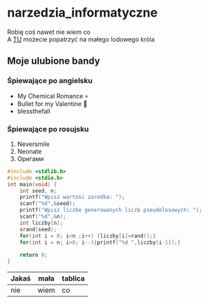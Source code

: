 # narzedzia_informatyczne
Robię coś nawet nie wiem co <br/>
A [TU](https://pl.pinterest.com/pin/967007351224894038/) możecie popatrzyć na małego lodowego króla
## Moje ulubione bandy
### Śpiewające po angielsku
- My Chemical Romance :skull:
- Bullet for my Valentine :rose:
- blessthefall
### Śpiewające po rosujsku
1. Neversmile
2. Neonate
3. Оригами
```C
#include <stdlib.h>
#include <stdio.h>
int main(void) {
    int seed, n;
    printf("Wpisz wartosc zarodka: ");
    scanf("%d",&seed);
    printf("Wpisz liczbe generowanych liczb pseudolosowych: ");
    scanf("%d",&n);
    int liczby[n];
    srand(seed);
    for(int i = 0; i<n ;i++) {liczby[i]=rand();}
    for(int i = n; i>0; i--){printf("%d ",liczby[i-1]);}
    
    return 0;
}
```
Jakaś | mała | tablica
--- | --- | ---
nie | wiem | co

